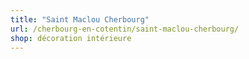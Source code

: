 ```yaml
---
title: "Saint Maclou Cherbourg"
url: /cherbourg-en-cotentin/saint-maclou-cherbourg/
shop: décoration intérieure
---
```

